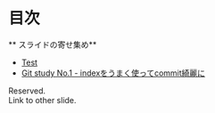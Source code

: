 目次
=======================

** スライドの寄せ集め**

>>>

* [Test](./test.html)  
* [Git study No.1 - indexをうまく使ってcommit綺麗に](./git_study_commit.html)

>>>

Reserved.  
Link to other slide.

